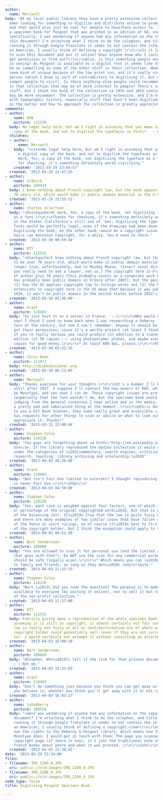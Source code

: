 ```yaml
---
author:
  name: Mersault
body: "At my local public library they have a pretty extensive collection on printing.\r\n\r\nhttp://www.provlib.org/spc-updikeephemera\r\n\r\nI've
  been looking for something to digitize and distribute online to promote the collection
  and that would also just be cool for people to have/have access to. I came across
  a specimen book for Peignot that was printed in an edition of 50, one for this collection
  specifically. I was wondering if anyone had any information on the copyright of
  this document? I'm attaching what I think to be the colophon, and title page. After
  running it through Google Translate it seems to not contain the information, as
  an American, I usually think of defining a copyright.\r\n\r\nIs it legal for me
  to scan this document and put it online? Does anyone know who I could contact to
  get permission or find out?\r\n\r\nAlso, is this something people would be interested
  in seeing? As Peignot is available as a digital font it seems like this might not
  be as compelling as some of the other stuff in their collection. However, it does
  seem kind of unique because of the low print run, and it's really nice to see in
  person (which I know is sort of contradictory to digitizing it, but maybe it would
  compel people to visit). Is there anything else people could recommend looking for
  in that collection that may be of more interest to people? There's some 20th century
  stuff, but I think the bulk of the collection is 19th and 18th century \u2013\_which
  may be more uncommon?  The collection is pretty extensive, and I'm not too familiar
  with typographic history, especially stuff that hasn't been digitized. Any advice
  on the matter and how to approach the collection is greatly appreciated. \r\n\r\nThanks."
comments:
- author:
    name: HVB
    picture: 111370
  body: No legal help here, but am I right in assuming that you mean to create a digital
    copy of the book, and not to digitize the typefaces as fonts?   - Herb
  children:
  - author:
      name: Mersault
    body: "<cite>No legal help here, but am I right in assuming that you mean to create
      a digital copy of the book, and not to digitize the typefaces as fonts? - Herb</cite>\r\n\r\nHi
      Herb, Yes, a copy of the book, not digitizing the typeface as a font.\r\n\r\nThanks
      for checking, it's something definitely worth clarifying."
    created: '2013-03-29 23:04:57'
  created: '2013-03-29 22:47:55'
- author:
    name: oldnick
    picture: 109434
  body: I know nothing about French copyright law, but the book appears to be over
    70 years old, which would make it public domain material in the U.S.
  created: '2013-03-29 22:55:11'
- author:
    name: charles ellertson
  body: "<blockquote>Hi Herb, Yes, a copy of the book, not digitizing the typeface
    as a font.\r\n\r\nThanks for checking, it's something definitely worth clarifying.</blockquote>\r\n\r\nWell,
    in the States (California's still one of 'em), digitizing the typeface to make
    fonts would be perfectly legal, even if the drawings had been done yesterday.
    Digitizing the book, on the other hand, would be a copyright issue. I believe
    heirs can maintain copyright, for a while. You'd need to check."
  created: '2013-03-30 00:59:44'
- author:
    name: DTY
    picture: 111532
  body: "<blockquote>I know nothing about French copyright law, but the book appears
    to be over 70 years old, which would make it public domain material in the U.S.</blockquote>\r\n\r\nNo
    longer true, unfortunately, due to Mickey Mouse. (Insert usual disclaimer that
    you really need to ask a lawyer, not us.) The copyright term in France is life
    of author plus 70 years (this probably counts as a corporate work by D&P, so it
    has probably been public domain in France after 2007), but the peculiarities of
    (1) how the US applies copyright law to foreign works and (2) the Mickey Mouse
    extensions to copyright term in the US mean that because it was published after
    1926, it won't be public domain in the United States before 2032:\r\n[[http://copyright.cornell.edu/resources/publicdomain.cfm]]"
  created: '2013-03-30 02:36:09'
- author:
    name: hrant
    picture: 110403
  body: "So just host it on a server in France.  :-)\r\n\r\nWho would own that copyright
    now? I think I used to know back when I was researching a Deberny font from the
    turn of the century, but now I can't remember. Anyway it should be possible to
    get their permission, since it's a worthy project (at least I think so).\r\n\r\nBTW
    if you're really serious you could produce (in addition to a scanned* PDF) a letterpress
    edition (of 50 copies :-) using photopolymer plates, and maybe even sell some
    copies for good money.\r\n\r\n* At least 600 dpi, please.\r\n\r\nhhp\r\n"
  created: '2013-03-30 03:52:35'
- author:
    name: Chris Dean
    picture: 111971
  body: http://diybookscanner.org
  created: '2013-03-30 06:23:05'
- author:
    name: Mersault
  body: "Thanks everyone for your thoughts.\r\n\r\nIt's a bummer I'll have to wait
    until after 2037. I suppose I'll contact the now owners of D&P, which seems to
    be Monotype, and see what I can do. These copyright issues are pretty astounding
    (especially that the font wouldn't be, but the specimen book would be copyrighted!),
    judging from the general consensus I hear online and in the media, it's become
    a pretty odd and imbalanced thing at the moment. \r\n\r\n@Chris Dean I am planning
    to use a DIY Book Scanner, they seem really great and accessible.\r\n\r\nIf anyone
    has requests for other things to scan or advice on what to look out for, I'd really
    appreciate it. Thanks!"
  created: '2013-03-31 23:00:44'
- author:
    name: Stephen Coles
    picture: 128126
  body: "You guys are forgetting about <a href=\"http://en.wikipedia.org/wiki/Fair_use\">Fair
    Use</a>. If the library reproduced the Updike Collection it would certainly be
    under the categories of \u201Ccommentary, search engines, criticism, news reporting,
    research, teaching, library archiving and scholarship.\u201D"
  created: '2013-04-03 04:20:00'
- author:
    name: hrant
    picture: 110403
  body: "But isn't Fair Use limited to excerpts? I thought reproducing an entire work
    is never Fair Use.\r\n\r\nhhp\r\n"
  created: '2013-04-03 04:50:06'
- author:
    name: Stephen Coles
    picture: 128126
  body: "Yes, each case is weighed against four factors, one of which is \u201Cquantity
    or percentage of the original copyrighted work\u201D, but that is only one quarter
    of the balancing test. It\u2019s true that the law is quite fuzzy on Fair Use
    and there are many examples of two similar cases that have fallen on either side
    of the fence in court rulings, so of course it\u2019s best to first ask permission
    of the copyright holder. But I think the exception could apply to this project."
  created: '2013-04-03 06:51:38'
- author:
    name: Bert Vanderveen
    picture: 109809
  body: "You are allowed to scan it for personal use (and the limited distribution
    that goes with that*). Do NOT use the scan for any commercial purpose, and you
    should be safe (legally wise).\r\n\r\n* Which means you can \u2018give\u2019 it
    to family and friends, as long as they don\u2019t redistribute."
  created: '2013-04-03 11:53:33'
- author:
    name: Stephen Coles
    picture: 128126
  body: "Bert \u2013\_Did you read the question? The purpose is to make the document
    available to everyone (by posting it online), not to sell it but to raise awareness
    of the non-profit collection."
  created: '2013-04-03 11:57:00'
- author:
    name: DTY
    picture: 111532
  body: Publicly giving away a reproduction of the whole specimen book without permission,
    assuming it is still in copyright, is almost certainly not fair use. The case
    law is really not fuzzy at all on nontransformative use of whole works that the
    copyright holder could potentially sell (even if they are not currently attempting
    to). I would certainly not attempt it without consulting an attorney.
  created: '2013-04-03 15:00:10'
- author:
    name: Bert Vanderveen
    picture: 109809
  body: "@Stephen: Who\u2019ll tell if the link for that private document gets out?
    ; ) Not me."
  created: '2013-04-03 15:25:03'
- author:
    name: hrant
    picture: 110403
  body: "Don't do something just because you think you can get away with it. Do something
    you believe in, whether you think you'll get away with it or not.\r\n\r\nhhp\r\n"
  created: '2013-04-03 16:03:17'
- author:
    name: johndberry
    picture: 109524
  body: "<em>I was wondering if anyone had any information on the copyright of this
    document? I'm attaching what I think to be the colophon, and title page. After
    running it through Google Translate it seems to not contain the information, as
    an American, I usually think of defining a copyright.</em>\r\n\r\nLinotype would
    own the rights to the Deberny & Peignot library, which means now that ultimately
    Monotype does; I would get in touch with them. The page you scanned isn't the
    copyright page (if there is one); it's just the traditional note at the end of
    French books about where and when it was printed. \r\n\r\nJohn\r\n\r\n"
  created: '2013-04-03 22:36:42'
date: '2013-03-29 22:34:06'
files:
- filename: IMG_2289_0.JPG
  uri: public://old-images/IMG_2289_0.JPG
- filename: IMG_2290_0.JPG
  uri: public://old-images/IMG_2290_0.JPG
node_type: forum
title: Digitizing Peignot Specimen Book

---
```

